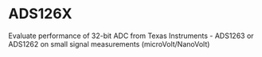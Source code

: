 # ADS126X
Evaluate performance of 32-bit ADC from Texas Instruments - ADS1263 or ADS1262 on small signal measurements (microVolt/NanoVolt)
